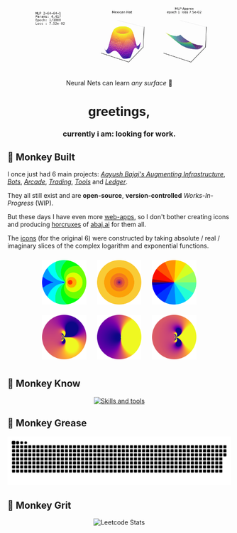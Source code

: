 <div align="center">
  <img width="700px" src="/assets/universal.gif" alt="Neural Nets learning 3-Space">
  <br>
  Neural Nets can learn <em>any surface</em> 😬
</div>

<h1 align="center">greetings,</h1>
<h3 align="center">currently i am: <strong>looking for work.</strong></h3>

## 🔨 Monkey Built

I once just had 6 main projects: [_Aayush Bajaj's Augmenting Infrastructure_](https://github.com/abaj8494/site), [_Bots_](https://github.com/abaj8494/bots), [_Arcade_](https://github.com/abaj8494/arcade), [_Trading_](https://github.com/abaj8494/trading), [_Tools_](https://github.com/abaj8494/tools) and [_Ledger_](https://github.com/abaj8494/ledger). 

They all still exist and are **open-source**, **version-controlled** _Works-In-Progress_ (WIP). 

But these days I have even more [web-apps](https://abaj8494.github.io/shrine/people), so I don't bother creating icons and producing [horcruxes](https://tools.abaj.ai) of [abaj.ai](https://abaj.ai) for them all.

The [icons](https://github.com/abaj8494/icons) (for the original 6) were constructed by taking absolute / real / imaginary slices of the complex logarithm and exponential functions.
<div align="center">
  <a href="https://abaj.ai" target="_blank" style="text-decoration: none; display: inline-block;">
    <img width="100px" src="/assets/abs_hsv.svg" style="margin: 10px; display: block;">
  </a>
  <a href="https://bots.abaj.ai" target="_blank" style="text-decoration: none; display: inline-block;">
    <img width="100px" src="/assets/real_inferno.svg" style="margin: 10px; display: block;">
  </a>
  <a href="https://arcade.abaj.ai" target="_blank" style="text-decoration: none; display: inline-block;">
    <img width="100px" src="/assets/imag_jet.svg" style="margin: 10px; display: block;">
  </a>
</div>
<div align="center">
  <a href="https://trading.abaj.ai" target="_blank" style="text-decoration: none; display: inline-block;">
    <img width="100px" src="/assets/trade1.svg" style="margin: 10px; display: block;">
  </a>
  <a href="https://tools.abaj.ai" target="_blank" style="text-decoration: none; display: inline-block;">
    <img width="100px" src="/assets/tools.svg" style="margin: 10px; display: block;">
  </a>
  <a href="https://ledger.abaj.ai" target="_blank" style="text-decoration: none; display: inline-block;">
    <img width="100px" src="/assets/ledger.svg" style="margin: 10px; display: block;">
  </a>
</div>

## 🧠 Monkey Know

<p align="center">
  <a href="https://skillicons.dev">
    <img src="https://skillicons.dev/icons?i=py,js,docker,linux,c,latex,go,r,git,neovim,emacs" alt="Skills and tools"/>
  </a>
</p>

## 🐍 Monkey Grease

<p align="center">
  <img src="https://raw.githubusercontent.com/abaj8494/abaj8494/refs/heads/output/github-snake-dark.svg" alt="GitHub Snake Animation" />
</p>

## 🌳 Monkey Grit

<p align="center">
  <img src="https://leetcard.jacoblin.cool/abaj8494?ext=activity" alt="Leetcode Stats" />
</p>
